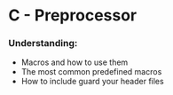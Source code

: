 # C - Preprocessor

### Understanding:

* Macros and how to use them
* The most common predefined macros
* How to include guard your header files
